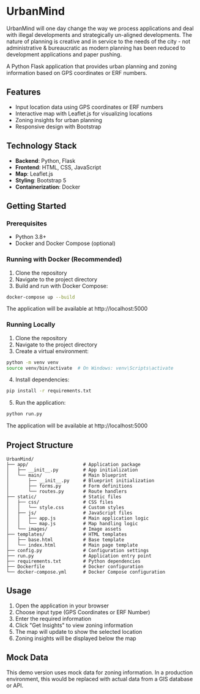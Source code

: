 # UrbanMind

UrbanMind will one day change the way we process applications and deal with illegal developments and strategically un-aligned developments. The nature of planning is creative and in service to the needs of the city - not administrative & bureaucratic as modern planning has been reduced to development applications and paper pushing.

A Python Flask application that provides urban planning and zoning information based on GPS coordinates or ERF numbers.

## Features

- Input location data using GPS coordinates or ERF numbers
- Interactive map with Leaflet.js for visualizing locations
- Zoning insights for urban planning
- Responsive design with Bootstrap

## Technology Stack

- **Backend**: Python, Flask
- **Frontend**: HTML, CSS, JavaScript
- **Map**: Leaflet.js
- **Styling**: Bootstrap 5
- **Containerization**: Docker

## Getting Started

### Prerequisites

- Python 3.8+
- Docker and Docker Compose (optional)

### Running with Docker (Recommended)

1. Clone the repository
2. Navigate to the project directory
3. Build and run with Docker Compose:

```bash
docker-compose up --build
```

The application will be available at http://localhost:5000

### Running Locally

1. Clone the repository
2. Navigate to the project directory
3. Create a virtual environment:

```bash
python -m venv venv
source venv/bin/activate  # On Windows: venv\Scripts\activate
```

4. Install dependencies:

```bash
pip install -r requirements.txt
```

5. Run the application:

```bash
python run.py
```

The application will be available at http://localhost:5000

## Project Structure

```
UrbanMind/
├── app/                    # Application package
│   ├── __init__.py         # App initialization
│   └── main/               # Main blueprint
│       ├── __init__.py     # Blueprint initialization
│       ├── forms.py        # Form definitions
│       └── routes.py       # Route handlers
├── static/                 # Static files
│   ├── css/                # CSS files
│   │   └── style.css       # Custom styles
│   ├── js/                 # JavaScript files
│   │   ├── app.js          # Main application logic
│   │   └── map.js          # Map handling logic
│   └── images/             # Image assets
├── templates/              # HTML templates
│   ├── base.html           # Base template
│   └── index.html          # Main page template
├── config.py               # Configuration settings
├── run.py                  # Application entry point
├── requirements.txt        # Python dependencies
├── Dockerfile              # Docker configuration
└── docker-compose.yml      # Docker Compose configuration
```

## Usage

1. Open the application in your browser
2. Choose input type (GPS Coordinates or ERF Number)
3. Enter the required information
4. Click "Get Insights" to view zoning information
5. The map will update to show the selected location
6. Zoning insights will be displayed below the map

## Mock Data

This demo version uses mock data for zoning information. In a production environment, this would be replaced with actual data from a GIS database or API.
